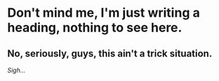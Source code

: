 # Don't mind me, I'm just writing a heading, nothing to see here.
## No, seriously, guys, this ain't a trick situation.
*Sigh...*
